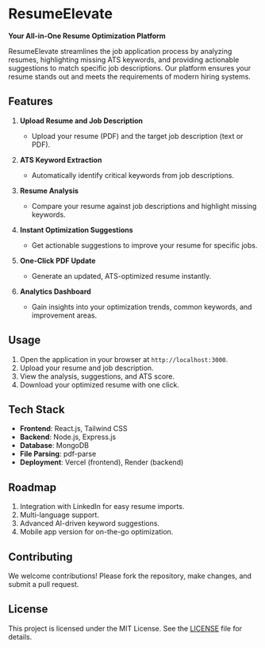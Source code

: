 # **ResumeElevate**  
**Your All-in-One Resume Optimization Platform**  

ResumeElevate streamlines the job application process by analyzing resumes, highlighting missing ATS keywords, and providing actionable suggestions to match specific job descriptions. Our platform ensures your resume stands out and meets the requirements of modern hiring systems.  

## **Features**  
1. **Upload Resume and Job Description**  
   - Upload your resume (PDF) and the target job description (text or PDF).  

2. **ATS Keyword Extraction**  
   - Automatically identify critical keywords from job descriptions.  

3. **Resume Analysis**  
   - Compare your resume against job descriptions and highlight missing keywords.  

4. **Instant Optimization Suggestions**  
   - Get actionable suggestions to improve your resume for specific jobs.  

5. **One-Click PDF Update**  
   - Generate an updated, ATS-optimized resume instantly.  

6. **Analytics Dashboard**  
   - Gain insights into your optimization trends, common keywords, and improvement areas.  



## **Usage**  
1. Open the application in your browser at `http://localhost:3000`.  
2. Upload your resume and job description.  
3. View the analysis, suggestions, and ATS score.  
4. Download your optimized resume with one click.


## **Tech Stack**  
- **Frontend**: React.js, Tailwind CSS  
- **Backend**: Node.js, Express.js  
- **Database**: MongoDB  
- **File Parsing**: pdf-parse  
- **Deployment**: Vercel (frontend), Render (backend)  


## **Roadmap**  
1. Integration with LinkedIn for easy resume imports.  
2. Multi-language support.  
3. Advanced AI-driven keyword suggestions.  
4. Mobile app version for on-the-go optimization.  


## **Contributing**  
We welcome contributions! Please fork the repository, make changes, and submit a pull request.  


## **License**  
This project is licensed under the MIT License. See the [LICENSE](./LICENSE) file for details.  



